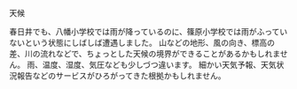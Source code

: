 天候

春日井でも、八幡小学校では雨が降っているのに、篠原小学校では雨がふっていないという状態にしばしば遭遇しました。
山などの地形、風の向き、標高の差、川の流れなどで、ちょっとした天候の境界ができることがあるかもしれません。
雨、温度、湿度、気圧なども少しづつ違います。
細かい天気予報、天気状況報告などのサービスがひろがってきた根拠かもしれません。
